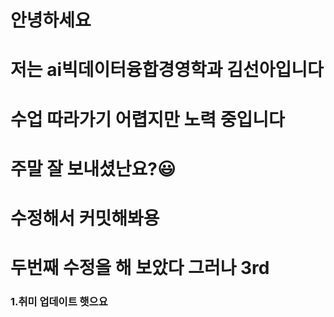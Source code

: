 # 안녕하세요
# 저는 ai빅데이터융합경영학과 김선아입니다
# 수업 따라가기 어렵지만 노력 중입니다
# 주말 잘 보내셨난요?😃
# 수정해서 커밋해봐용
# 두번째 수정을 해 보았다 그러나 3rd

### 1.취미 업데이트 햇으요